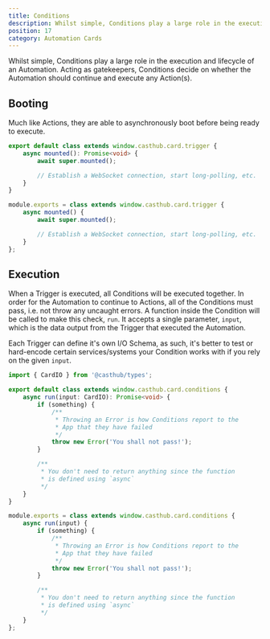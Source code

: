 ```yaml
---
title: Conditions
description: Whilst simple, Conditions play a large role in the execution and lifecycle of an Automation
position: 17
category: Automation Cards
---
```


Whilst simple, Conditions play a large role in the execution and lifecycle of an Automation. Acting as gatekeepers, Conditions decide on whether the Automation should continue and execute any Action(s).

## Booting

Much like <docs-link path="/automation-cards/actions">Actions</docs-link>, they are able to asynchronously boot before being ready to execute.

<code-group>
<code-block label="TypeScript" active>

```typescript
export default class extends window.casthub.card.trigger {
    async mounted(): Promise<void> {
        await super.mounted();

        // Establish a WebSocket connection, start long-polling, etc.
    }
}
```

</code-block>
<code-block label="JavaScript">

```js
module.exports = class extends window.casthub.card.trigger {
    async mounted() {
        await super.mounted();

        // Establish a WebSocket connection, start long-polling, etc.
    }
};
```

</code-block>
</code-group>

## Execution

When a Trigger is executed, all Conditions will be executed together. In order for the Automation to continue to Actions, all of the Conditions must pass, i.e. not throw any uncaught errors. A function inside the Condition will be called to make this check, `run`. It accepts a single parameter, `input`, which is the data output from the Trigger that executed the Automation.

Each Trigger can define it's own <docs-link path="/automation-cards/io">I/O Schema</docs-link>, as such, it's better to test or hard-encode certain services/systems your Condition works with if you rely on the given `input`.

<code-group>
<code-block label="TypeScript" active>

```typescript
import { CardIO } from '@casthub/types';

export default class extends window.casthub.card.conditions {
    async run(input: CardIO): Promise<void> {
        if (something) {
            /**
             * Throwing an Error is how Conditions report to the
             * App that they have failed
             */
            throw new Error('You shall not pass!');
        }

        /**
         * You don't need to return anything since the function
         * is defined using `async`
         */
    }
}
```

</code-block>
<code-block label="JavaScript">

```js
module.exports = class extends window.casthub.card.conditions {
    async run(input) {
        if (something) {
            /**
             * Throwing an Error is how Conditions report to the
             * App that they have failed
             */
            throw new Error('You shall not pass!');
        }

        /**
         * You don't need to return anything since the function
         * is defined using `async`
         */
    }
};
```

</code-block>
</code-group>
